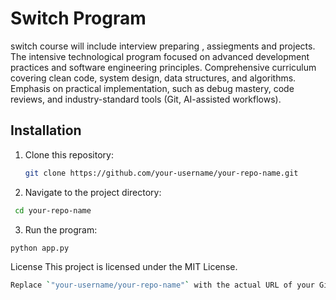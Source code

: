 # Switch Program 
 switch course will include interview preparing , assiegments and projects. 
 The intensive technological program focused on advanced development practices and software engineering principles.
 Comprehensive curriculum covering clean code, system design, data structures, and algorithms.
 Emphasis on practical implementation, such as debug mastery, code reviews, and industry-standard tools (Git, AI-assisted workflows).



## Installation

1. Clone this repository:
   ```bash
   git clone https://github.com/your-username/your-repo-name.git

2. Navigate to the project directory:
  ```bash
   cd your-repo-name
  ```
3. Run the program:
  ``` 
  python app.py
   ```
License
This project is licensed under the MIT License.
```bash
Replace `"your-username/your-repo-name"` with the actual URL of your GitHub repository. This README includes installation instructions, usage examples, feature descriptions, and a general project overview. It’s a solid starting point, and you can add more details as needed!


